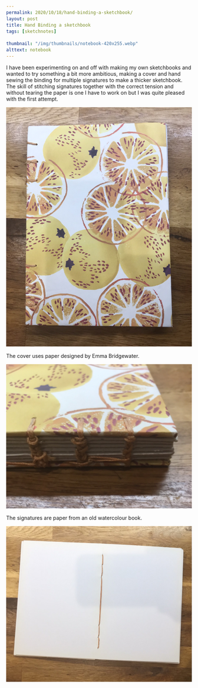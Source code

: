```yaml
---
permalink: 2020/10/18/hand-binding-a-sketchbook/
layout: post
title: Hand Binding a sketchbook
tags: [sketchnotes]

thumbnail: "/img/thumbnails/notebook-420x255.webp"
alttext: notebook
---
```


I have been experimenting on and off with making my own sketchbooks and wanted to try something a bit
more ambitious, making a cover and hand sewing the binding for multiple signatures to make a thicker
sketchbook. The skill of stitching signatures together with the correct tension and without tearing
the paper is one I have to work on but I was quite pleased with the first attempt.

<img src="/img/posts/hand-binding-a-sketchbook/cover.jpg" alt="cover" class="u-max-full-width" />

The cover uses paper designed by Emma Bridgewater.

<img src="/img/posts/hand-binding-a-sketchbook/spine.jpg" alt="spine" class="u-max-full-width" />

The signatures are paper from an old watercolour book.

<img src="/img/posts/hand-binding-a-sketchbook/inside.jpg" alt="inside" class="u-max-full-width" />
